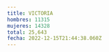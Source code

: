 ```yaml
---
title: VICTORIA
hombres: 11315
mujeres: 14328
total: 25,643
fecha: 2022-12-15T21:44:38.060Z
---
```


